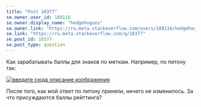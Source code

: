 ```yaml
---
title: "Post 10377"
se.owner.user_id: 188116
se.owner.display_name: "hedgehogues"
se.owner.link: "https://ru.meta.stackoverflow.com/users/188116/hedgehogues"
se.link: "https://ru.meta.stackoverflow.com/q/10377"
se.post_id: 10377
se.post_type: question
---
```

<p>Как зарабатывать баллы для знаков по меткам. Например, по питону так:</p>

<p><a href="https://i.stack.imgur.com/0PMXh.png" rel="nofollow noreferrer"><img src="https://i.stack.imgur.com/0PMXh.png" alt="введите сюда описание изображения"></a></p>

<p>После того, как мой ответ по питону приняли, ничего не изменилось. За что присуждаются баллы рейттинга?</p>

